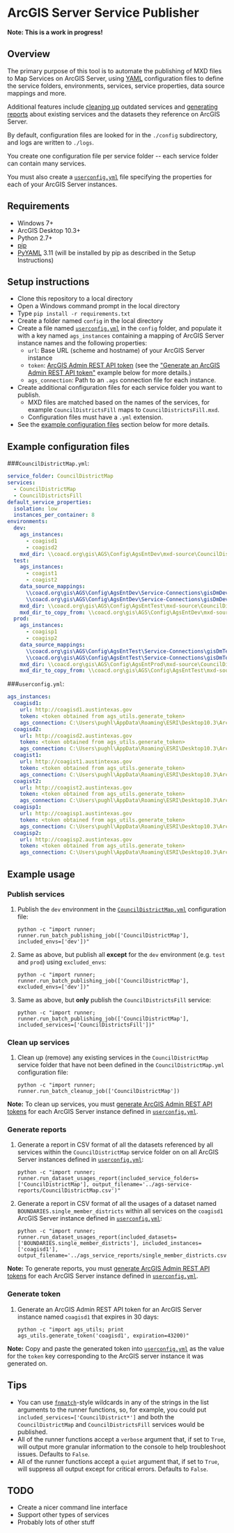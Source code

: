 # ArcGIS Server Service Publisher

**Note: This is a work in progress!**

## Overview

The primary purpose of this tool is to automate the publishing of MXD files to Map Services on ArcGIS Server, using
[YAML](https://en.wikipedia.org/wiki/YAML) configuration files to define the service folders, environments, services,
service properties, data source mappings and more.

Additional features include [cleaning up](#clean-up-services) outdated services and [generating reports](#generate-reports) about existing services and the
datasets they reference on ArcGIS Server.

By default, configuration files are looked for in the `./config` subdirectory, and logs are written to `./logs`.

You create one configuration file per service folder -- each service folder can contain many services.

You must also create a [`userconfig.yml`](#userconfigyml) file specifying the properties for each of your ArcGIS Server
instances.

## Requirements

  - Windows 7+
  - ArcGIS Desktop 10.3+
  - Python 2.7+
  - [pip](https://pip.pypa.io/en/stable/installing/)
  - [PyYAML](https://pypi.python.org/pypi/PyYAML) 3.11 (will be installed by pip as described in the Setup Instructions)

## Setup instructions

  - Clone this repository to a local directory
  - Open a Windows command prompt in the local directory
  - Type `pip install -r requirements.txt`
  - Create a folder named `config` in the local directory
  - Create a file named [`userconfig.yml`](#userconfigyml) in the `config` folder, and populate it with a key named
  `ags_instances` containing a mapping of ArcGIS Server instance names and the following properties:
    - `url`: Base URL (scheme and hostname) of your ArcGIS Server instance
    - `token`: [ArcGIS Admin REST API token](http://resources.arcgis.com/en/help/arcgis-rest-api/index.html#/API_Security/02r3000001z7000000/) (see the ["Generate an ArcGIS Admin REST API token"](#generate-token) example below for more details.)
    - `ags_connection`: Path to an `.ags` connection file for each instance.
  - Create additional configuration files for each service folder you want to publish.
    - MXD files are matched based on the names of the services, for example `CouncilDistrictsFill` maps to
    `CouncilDistrictsFill.mxd`.
    - Configuration files must have a `.yml` extension.
  - See the [example configuration files](#example-configuration-files) section below for more details.

## Example configuration files

###`CouncilDistrictMap.yml`:

``` yml
service_folder: CouncilDistrictMap
services:
  - CouncilDistrictMap
  - CouncilDistrictsFill
default_service_properties:
  isolation: low
  instances_per_container: 8
environments:
  dev:
    ags_instances:
      - coagisd1
      - coagisd2
    mxd_dir: \\coacd.org\gis\AGS\Config\AgsEntDev\mxd-source\CouncilDistrictMap
  test:
    ags_instances:
      - coagist1
      - coagist2
    data_source_mappings:
      \\coacd.org\gis\AGS\Config\AgsEntDev\Service-Connections\gisDmDev (COUNCILDISTRICTMAP_SERVICE).sde: \\coacd.org\gis\AGS\Config\AgsEntTest\Service-Connections\gisDmTest (COUNCILDISTRICTMAP_SERVICE).sde
      \\coacd.org\gis\AGS\Config\AgsEntDev\Service-Connections\gisDmDev (COUNCILDISTRICTMAP_SERVICE) external.sde: \\coacd.org\gis\AGS\Config\AgsEntTest\Service-Connections\gisDmTest (COUNCILDISTRICTMAP_SERVICE) external.sde
    mxd_dir: \\coacd.org\gis\AGS\Config\AgsEntTest\mxd-source\CouncilDistrictMap
    mxd_dir_to_copy_from: \\coacd.org\gis\AGS\Config\AgsEntDev\mxd-source\CouncilDistrictMap
  prod:
    ags_instances:
      - coagisp1
      - coagisp2
    data_source_mappings:
      \\coacd.org\gis\AGS\Config\AgsEntTest\Service-Connections\gisDmTest (COUNCILDISTRICTMAP_SERVICE).sde: \\coacd.org\gis\AGS\Config\AgsEntProd\Service-Connections\gisDm (COUNCILDISTRICTMAP_SERVICE).sde
      \\coacd.org\gis\AGS\Config\AgsEntTest\Service-Connections\gisDmTest (COUNCILDISTRICTMAP_SERVICE) external.sde: \\coacd.org\gis\AGS\Config\AgsEntProd\Service-Connections\gisDm (COUNCILDISTRICTMAP_SERVICE) external.sde
    mxd_dir: \\coacd.org\gis\AGS\Config\AgsEntProd\mxd-source\CouncilDistrictMap
    mxd_dir_to_copy_from: \\coacd.org\gis\AGS\Config\AgsEntTest\mxd-source\CouncilDistrictMap
```

###`userconfig.yml`:

``` yml
ags_instances:
  coagisd1:
    url: http://coagisd1.austintexas.gov
    token: <token obtained from ags_utils.generate_token>
    ags_connection: C:\Users\pughl\AppData\Roaming\ESRI\Desktop10.3\ArcCatalog\coagisd1-pughl (admin).ags
  coagisd2:
    url: http://coagisd2.austintexas.gov
    token: <token obtained from ags_utils.generate_token>
    ags_connection: C:\Users\pughl\AppData\Roaming\ESRI\Desktop10.3\ArcCatalog\coagisd2-pughl (admin).ags
  coagist1:
    url: http://coagist1.austintexas.gov
    token: <token obtained from ags_utils.generate_token>
    ags_connection: C:\Users\pughl\AppData\Roaming\ESRI\Desktop10.3\ArcCatalog\coagist1-pughl (admin).ags
  coagist2:
    url: http://coagist2.austintexas.gov
    token: <token obtained from ags_utils.generate_token>
    ags_connection: C:\Users\pughl\AppData\Roaming\ESRI\Desktop10.3\ArcCatalog\coagist2-pughl (admin).ags
  coagisp1:
    url: http://coagisp1.austintexas.gov
    token: <token obtained from ags_utils.generate_token>
    ags_connection: C:\Users\pughl\AppData\Roaming\ESRI\Desktop10.3\ArcCatalog\coagisp1-pughl (admin).ags
  coagisp2:
    url: http://coagisp2.austintexas.gov
    token: <token obtained from ags_utils.generate_token>
    ags_connection: C:\Users\pughl\AppData\Roaming\ESRI\Desktop10.3\ArcCatalog\coagisp2-pughl (admin).ags
```

## Example usage

### Publish services

1. Publish the `dev` environment in the [`CouncilDistrictMap.yml`](#councildistrictmapyml) configuration file:

    ```
    python -c "import runner; runner.run_batch_publishing_job(['CouncilDistrictMap'], included_envs=['dev'])"
    ```

2. Same as above, but publish all **except** for the `dev` environment (e.g. `test` and `prod`) using `excluded_envs`:

    ```
    python -c "import runner; runner.run_batch_publishing_job(['CouncilDistrictMap'], excluded_envs=['dev'])"
    ```

3. Same as above, but **only** publish the `CouncilDistrictsFill` service:

    ```
    python -c "import runner; runner.run_batch_publishing_job(['CouncilDistrictMap'], included_services=['CouncilDistrictsFill'])"
    ```

### Clean up services

1. Clean up (remove) any existing services in the `CouncilDistrictMap` service folder that have not been defined in the
`CouncilDistrictMap.yml` configuration file:

   ```
   python -c "import runner; runner.run_batch_cleanup_job(['CouncilDistrictMap'])
   ```

**Note:** To clean up services, you must [generate ArcGIS Admin REST API tokens](#generate-token) for each ArcGIS Server
instance defined in [`userconfig.yml`](#userconfigyml).

### Generate reports

1. Generate a report in CSV format of all the datasets referenced by all services within the `CouncilDistrictMap`
   service folder on on all ArcGIS Server instances defined in [`userconfig.yml`](#userconfigyml):

    ```
    python -c "import runner; runner.run_dataset_usages_report(included_service_folders=['CouncilDistrictMap'], output_filename='../ags-service-reports/CouncilDistrictMap.csv')"
    ```

2. Generate a report in CSV format of all the usages of a dataset named `BOUNDARIES.single_member_districts` within all
   services on the `coagisd1` ArcGIS Server instance defined in [`userconfig.yml`](#userconfigyml):

   ```
   python -c "import runner; runner.run_dataset_usages_report(included_datasets=['BOUNDARIES.single_member_districts'], included_instances=['coagisd1'], output_filename='../ags_service_reports/single_member_districts.csv')"
   ```

**Note:** To generate reports, you must [generate ArcGIS Admin REST API tokens](#generate-token) for each ArcGIS Server
instance defined in [`userconfig.yml`](#userconfigyml).

### Generate token

1. Generate an ArcGIS Admin REST API token for an ArcGIS Server instance named `coagisd1`
   that expires in 30 days:

   ```
   python -c "import ags_utils; print ags_utils.generate_token('coagisd1', expiration=43200)"
   ```

**Note:** Copy and paste the generated token into [`userconfig.yml`](#userconfigyml) as the value for the `token` key
corresponding to the ArcGIS server instance it was generated on.

## Tips

- You can use [`fnmatch`](https://docs.python.org/2/library/fnmatch.html)-style wildcards in any of the
   strings in the list arguments to the runner functions, so, for example, you could put `included_services=['CouncilDistrict*']`
   and both the `CouncilDistrictMap` and `CouncilDistrictsFill` services would be published.
- All of the runner functions accept a `verbose` argument that, if set to `True`, will output more granular information to
the console to help troubleshoot issues.
Defaults to `False`.
- All of the runner functions accept a `quiet` argument that, if set to `True`, will suppress all output except for
critical errors. Defaults to `False`.

## TODO

- Create a nicer command line interface
- Support other types of services
- Probably lots of other stuff
